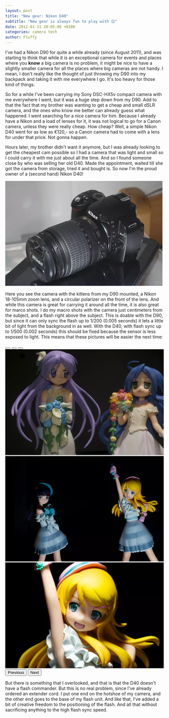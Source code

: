 ```yaml
---
layout: post
title: "New gear: Nikon D40"
subtitle: "New gear is always fun to play with 😉"
date: 2012-01-31 20:05:06 +0100
categories: camera tech
author: Fluffy
---
```


I've had a Nikon D90 for quite a while already (since August 2011), and was starting to think that while it is an exceptional camera for events and places where you <strong>know</strong> a big camera is no problem, it might be nice to have a slightly smaller camera for all the places where big cameras are not handy. I mean, I don't really like the thought of just throwing my D90 into my backpack and taking it with me everywhere I go. It's too heavy for those kind of things.

<!--more-->

So for a while I've been carrying my Sony DSC-HX5v compact camera with me everywhere I went, but it was a huge step down from my D90. Add to that the fact that my brother was wanting to get a cheap and small dSLR camera, and the ones who know me better can already guess what happened. I went searching for a nice camera for him. Because I already have a Nikon and a load of lenses for it, it was not logical to go for a Canon camera, unless they were really cheap. How cheap? Well, a simple Nikon D40 went for as low as €120,- so a Canon camera had to come with a lens for under that price. Not gonna happen.

Hours later, my brother didn't want it anymore, but I was already looking to get the cheapest cam possible so I had a camera that was light and small so I could carry it with me just about all the time. And so I found someone close by who was selling her old D40. Made the appointment, waited till she got the camera from storage, tried it and bought is. So now I'm the proud owner of a (second hand) Nikon D40!

![Nikon D40 with Nikon 18-105mm lens](/assets/img/posts/2012/nikon-d40.small.webp)

Here you see the camera with the kitlens from my D90 mounted, a Nikon 18-105mm zoom lens, and a circular polarizer on the front of the lens. And while this camera is great for carrying it around all the time, it is also great for marco shots. I do my macro shots with the camera just centimeters from the subject, and a flash right above the subject. This is doable with the D90, but since it can only sync the flash up to 1/200 (0.005 seconds) it lets a little bit of light from the background in as well. With the D40, with flash sync up to 1/500 (0.002 seconds) this should be fixed because the sensor is less exposed to light. This means that these pictures will be easier the next time:

<div id="carousel" class="carousel slide" data-bs-ride="carousel">
    <div class="carousel-indicators">
        <button type="button" data-bs-target="#carousel" data-bs-slide-to="0" class="active" aria-current="true" aria-label="Slide 1"></button>
        <button type="button" data-bs-target="#carousel" data-bs-slide-to="1" aria-label="Slide 2"></button>
        <button type="button" data-bs-target="#carousel" data-bs-slide-to="2" aria-label="Slide 3"></button>
    </div>
    <div class="carousel-inner">
        <div class="carousel-item active">
            <img src="/assets/img/posts/2012/kagami-konata-wedding.webp" alt="Lucky Star's Kagami and Konata in wedding dresses" class="d-block w-100">
        </div>
        <div class="carousel-item">
            <img src="/assets/img/posts/2012/oreimo-1.webp" alt="Oreimo's Ruri and Kirino" class="d-block w-100">
        </div>
        <div class="carousel-item">
            <img src="/assets/img/posts/2012/oreimo-2.webp" alt="Oreimo's Kirino" class="d-block w-100">
        </div>
    </div>
    <button class="carousel-control-prev" type="button" data-bs-target="#carousel" data-bs-slide="prev">
        <span class="carousel-control-prev-icon" aria-hidden="true"></span>
        <span class="visually-hidden">Previous</span>
    </button>
    <button class="carousel-control-next" type="button" data-bs-target="#carousel" data-bs-slide="next">
        <span class="carousel-control-next-icon" aria-hidden="true"></span>
        <span class="visually-hidden">Next</span>
    </button>
</div>

But there is something that I overlooked, and that is that the D40 doesn't have a flash commander. But this is no real problem, since I've already ordered an extender cord. I put one end on the hotshoe of my camera, and the other end goes to the base of my flash unit. And like that, I've added a bit of creative freedom to the positioning of the flash. And all that without sacrificing anything to the high flash sync speed.
